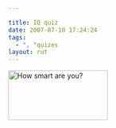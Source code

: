 ```yaml
---

title: IQ quiz
date: 2007-07-10 17:24:24
tags:
  - ", "quizes
layout: rut
---
```


<a href="http://www.am-i-dumb.com" title="How smart am I?"><img src="http://www.am-i-dumb.com/images/stamps/95-7.gif" width=200 height=100 border=0 alt="How smart are you?"  /></a>

